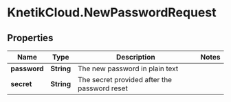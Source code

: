 # KnetikCloud.NewPasswordRequest

## Properties
Name | Type | Description | Notes
------------ | ------------- | ------------- | -------------
**password** | **String** | The new password in plain text | 
**secret** | **String** | The secret provided after the password reset | 


